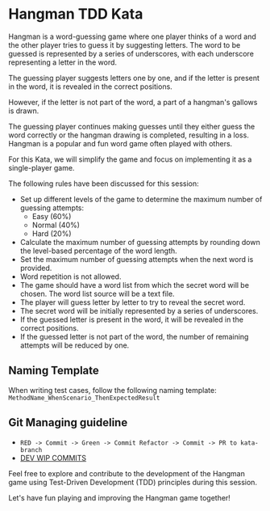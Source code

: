 # Hangman TDD Kata

Hangman is a word-guessing game where one player thinks of a word and the other player tries to guess it by suggesting letters. The word to be guessed is represented by a series of underscores, with each underscore representing a letter in the word.

The guessing player suggests letters one by one, and if the letter is present in the word, it is revealed in the correct positions.

However, if the letter is not part of the word, a part of a hangman's gallows is drawn.

The guessing player continues making guesses until they either guess the word correctly or the hangman drawing is completed, resulting in a loss. Hangman is a popular and fun word game often played with others.

For this Kata, we will simplify the game and focus on implementing it as a single-player game.

The following rules have been discussed for this session:

- Set up different levels of the game to determine the maximum number of guessing attempts:
    - Easy (60%)
    - Normal (40%)
    - Hard (20%)
- Calculate the maximum number of guessing attempts by rounding down the level-based percentage of the word length.
- Set the maximum number of guessing attempts when the next word is provided.
- Word repetition is not allowed.
- The game should have a word list from which the secret word will be chosen. The word list source will be a text file.
- The player will guess letter by letter to try to reveal the secret word.
- The secret word will be initially represented by a series of underscores.
- If the guessed letter is present in the word, it will be revealed in the correct positions.
- If the guessed letter is not part of the word, the number of remaining attempts will be reduced by one.

## Naming Template
When writing test cases, follow the following naming template:
`MethodName_WhenScenario_ThenExpectedResult`
## Git Managing guideline
- `RED -> Commit -> Green -> Commit Refactor -> Commit -> PR to kata-branch`
- [DEV WIP COMMITS](https://www.dmitriydubson.com/post/trunk-dev-wip-commits)

Feel free to explore and contribute to the development of the Hangman game using Test-Driven Development (TDD) principles during this session.

Let's have fun playing and improving the Hangman game together!